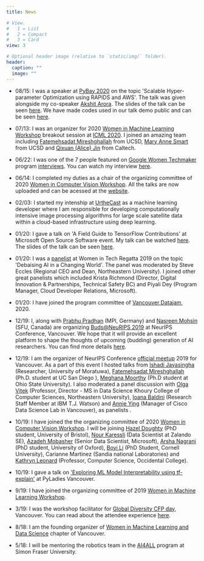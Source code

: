 ```yaml
---
title: News

# View.
#   1 = List
#   2 = Compact
#   3 = Card
view: 3

# Optional header image (relative to `static/img/` folder).
header:
  caption: ""
  image: ""
---
```

* 08/15: I was a speaker at [PyBay 2020](https://pybay.com/) on the topic 'Scalable Hyper-parameter Optimization using RAPIDS and AWS'. The talk was given alongside my co-speaker [Akshit Arora](https://aroraakshit.github.io/). The slides of the talk can be seen [here](https://docs.google.com/presentation/d/1N0vsV6vaA16jlpyZaV3yLSE1FZ02eGu3vPH5WBlE4I4/edit#slide=id.p). We have made codes used in our talk demo public and can be seen [here](https://github.com/copperwiring/scalable-hpo-pybay).

* 07/13: I was an organizer for 2020 [Women in Machine Learning Workshop](https://wimlworkshop.org/) breakout session at [ICML 2020](https://icml.cc/Conferences/2020). I joined an amazing team including [Fatemehsadat Mireshghallah](http://cseweb.ucsd.edu/~fmireshg/) from UCSD, [Mary Anne Smart](https://sites.google.com/eng.ucsd.edu/msmart) from UCSD and [Qixuan (Alice) Jin](https://www.linkedin.com/in/qixuan-alice-jin-65b710169/) from Caltech.  

* 06/22: I was one of the 7 people featured on [Google Women Techmaker](https://www.womentechmakers.com/) program [interviews](https://www.youtube.com/watch?v=_6ZYIPsX-Ms&list=PLNBb8OktVDKsCcahT9ZX0o05CebzmZu9j). You can watch my interview [here](https://www.youtube.com/watch?v=CtbtYMPc2BI&list=PLNBb8OktVDKsCcahT9ZX0o05CebzmZu9j&index=2).

* 06/14: I completed my duties as a chair of the organizing committee of 2020 [Women in Computer Vision Workshop](https://sites.google.com/view/wicvworkshop-cvpr2020/). All the talks are now uploaded and can be acessed at the [website](https://sites.google.com/view/wicvworkshop-cvpr2020/).

* 02/03: I started my intenship at [UrtheCast](https://www.urthecast.com/) as a machine learning developer where I am responsible for developing computationally intensive image processing algorithms for large scale satellite data within a cloud-based infrastructure using deep learning.

* 01/20: I gave a talk on 'A Field Guide to TensorFlow Contributions' at Microsoft Open Source Software event. My talk can be watched [here](https://www.youtube.com/watch?v=-k-g89bo6zU). The slides of the talk can be seen [here](https://github.com/copperwiring/A-Field-Guide-To-TensorFlow-Contribution).

* 01/20: I was a [panelist](https://vancouverwitregatta2020.sched.com/event/WVhE/a-discourse-on-ethics-data-technology) at Women in Tech Regatta 2019 on the topic 'Debaising AI in a Changing World'. The panel was moderated by Steve Eccles (Regional CEO and Dean, Northeastern University). I joined other great panelists which included Krista Richmond (Director, Digital Innovation & Partnerships, Technical Safety BC) and Piyali Dey (Program Manager, Cloud Developer Relations, Microsoft).

* 01/20: I have joined the program committee of [Vancouver Datajam](https://www.vancouverdatajam.ca/), 2020.

* 12/19: I, along with [Prabhu Pradhan](https://ei.is.mpg.de/person/ppradhan) (MPI, Germany) and [Nasreen Mohsin](https://nasreenpmohsin.wixsite.com/myintro) (SFU, Canada) are organizing [Buds@NeuRIPS 2019](https://sites.google.com/view/budsneurips/buds-social) at NeurIPS Conference, Vancouver. We hope that it will provide an excellent platform to shape the thoughts of upcoming (budding) generation of AI researchers. You can find more details [here](https://sites.google.com/view/budsneurips/buds-social).

* 12/19: I am the organizer of NeurIPS Conference [official meetup](https://www.google.com/maps/d/u/0/viewer?mid=1ezbjW7AGg_9APIshVTu09uhJbXkMO5SI&ll=17.281210494679804%2C13.98394220000003&z=2) 2019 for Vancouver. As a part of this event I hosted talks from [Ishadi Jayasingha](https://www.linkedin.com/in/ishadijayasinghe/) (Researcher, University of Moratuwa), [Fatemehsadat Mireshghallah](https://cseweb.ucsd.edu/~fmireshg/) (Ph.D. student at UC San Diego ), [Meghana Moorthy](https://meghu2791.github.io/) (Ph.D student at Ohio State University). I also moderated a panel discussion with [Olga Vitek](https://www.khoury.northeastern.edu/people/olga-vitek/) (Professor, Director - MS in Data Science Khoury College of Computer Sciences, Northeastern University), [Ioana Baldini](https://researcher.watson.ibm.com/researcher/view.php?person=us-ioana) (Research Staff Member at IBM T.J. Watson) and [Annie Ying](http://www.annieying.ca/) (Manager of Cisco Data Science Lab in Vancouver), as panelists
.
* 10/19: I have joined the the organizing committee of 2020 [Women in Computer Vision Workshop](https://sites.google.com/view/wicvworkshop-cvpr2020/). I will be joining [Hazel Doughty](https://hazeldoughty.github.io/) (PhD student, University of Bristol), [Nour Karessli](https://www.linkedin.com/in/nour-karessli-8a35b739/) (Data Scientist at Zalando SE), [Azadeh Mobasher](https://www.linkedin.com/in/azadeh-mobasher/) (Senior Data Scientist, Microsoft), [Arsha Nagrani](https://www.robots.ox.ac.uk/~arsha/) (PhD student, University of Oxford), [Boyi Li](https://sites.google.com/site/boyilics/home) (PhD Student, Cornell University), Carianne Martinez (Sandia national Laboratories) and [Kathryn Leonard](https://www.oxy.edu/academics/faculty/kathryn-leonard) (Professor, Computer Science, Occidental College).

* 10/19: I gave a talk on ['Exploring ML Model Interpretability using tf-explain'](https://www.meetup.com/PyLadies-Vancouver/events/265913103/) at PyLadies Vancouver.

* 9/19: I have joined the organizing committee of 2019 [Women in Machine Learning Workshop](https://wimlworkshop.org/2019/).

* 3/19: I was the workshop facilitator for [Global Diversity CFP day](https://ti.to/vancouver-global-diversity-cfp-day/global-diversity-cfp-day-yvr-2020/en), Vancouver. You can read about the attendee experience [here](https://www.linkedin.com/pulse/how-become-tech-conference-speaker-key-takeaways-from-wen-cai/).

* 8/18: I am the founding organizer of [Women in Machine Learning and Data Science](http://wimlds.org/about-the-vancouver-team/) chapter of Vancouver.
 
* 5/18: I will be mentoring the robotics team in the [AI4ALL](https://www.sfu.ca/computing/inventthefuture/past-cohorts/2018-program.html) program at Simon Fraser University.